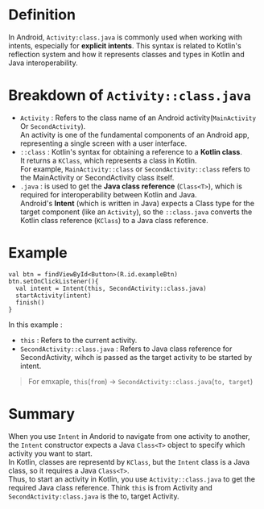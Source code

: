 # Definition
In Android, `Activity:class.java` is commonly used when working with intents, especially for **explicit intents**. 
This syntax is related to Kotlin's reflection system and how it represents classes and types in Kotlin and Java interoperability.

# Breakdown of `Activity::class.java`
- `Activity` : Refers to the class name of an Android activity(`MainActivity` Or `SecondActivity`).  
  An activity is one of the fundamental components of an Android app, representing a single screen with a user interface.
- `::class` : Kotlin's syntax for obtaining a reference to a **Kotlin class**.  
  It returns a `KClass`, which represents a class in Kotlin.  
  For example, `MainActivity::class` or `SecondActivity::class` refers to the MainActivity or SecondActivity class itself.
- `.java` : is used to get the **Java class reference** (`Class<T>`), which is required for interoperability between Kotlin and Java.  
  Android's **Intent** (which is written in Java) expects a Class<T> type for the target component (like an `Activity`), so the `::class.java` converts the Kotlin class reference (`KClass`) to a Java class reference.

# Example
```
val btn = findViewById<Button>(R.id.exampleBtn)
btn.setOnClickListener(){
  val intent = Intent(this, SecondActivity::class.java)
  startActivity(intent)
  finish()
}
```
In this example :
- `this` : Refers to the current activity.
- `SecondActivity::class.java` : Refers to Java class reference for SecondActivity, wihch is passed as the target activity to be started by intent.
> For emxaple, `this`(`from`) -> `SecondActivity::class.java`(`to, target`)

# Summary
When you use `Intent` in Andorid to navigate from one activity to another, the `Intent` constructor expects a Java `Class<T>` object to specify which activity you want to start.  
  In Kotlin, classes are representd by `KClass`, but the `Intent` class is a Java class, so it requires a Java `Class<T>`.  
  Thus, to start an activity in Kotlin, you use `Activity::class.java` to get the required Java class reference.
  Think `this` is from Activity and `SecondActivity:class.java` is the to, target Activity.
  
  
